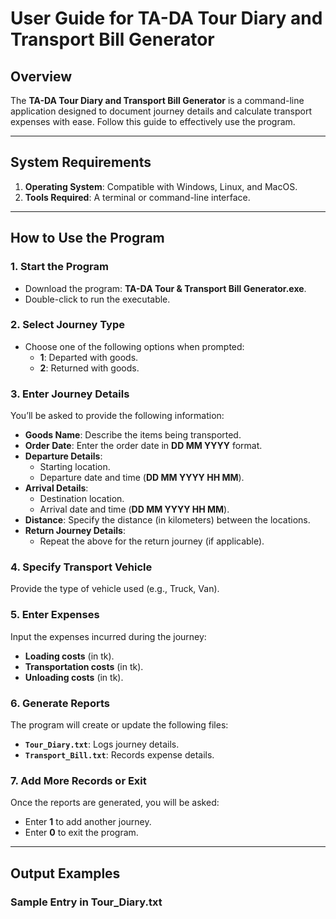 # User Guide for TA-DA Tour Diary and Transport Bill Generator

## Overview
The **TA-DA Tour Diary and Transport Bill Generator** is a command-line application designed to document journey details and calculate transport expenses with ease. Follow this guide to effectively use the program.

---

## System Requirements
1. **Operating System**: Compatible with Windows, Linux, and MacOS.
2. **Tools Required**: A terminal or command-line interface.

---

## How to Use the Program

### 1. Start the Program
- Download the program: **TA-DA Tour & Transport Bill Generator.exe**.
- Double-click to run the executable.

### 2. Select Journey Type
- Choose one of the following options when prompted:
  - **1**: Departed with goods.
  - **2**: Returned with goods.

### 3. Enter Journey Details
You’ll be asked to provide the following information:
- **Goods Name**: Describe the items being transported.
- **Order Date**: Enter the order date in **DD MM YYYY** format.
- **Departure Details**:
  - Starting location.
  - Departure date and time (**DD MM YYYY HH MM**).
- **Arrival Details**:
  - Destination location.
  - Arrival date and time (**DD MM YYYY HH MM**).
- **Distance**: Specify the distance (in kilometers) between the locations.
- **Return Journey Details**:
  - Repeat the above for the return journey (if applicable).

### 4. Specify Transport Vehicle
Provide the type of vehicle used (e.g., Truck, Van).

### 5. Enter Expenses
Input the expenses incurred during the journey:
- **Loading costs** (in tk).
- **Transportation costs** (in tk).
- **Unloading costs** (in tk).

### 6. Generate Reports
The program will create or update the following files:
- **`Tour_Diary.txt`**: Logs journey details.
- **`Transport_Bill.txt`**: Records expense details.

### 7. Add More Records or Exit
Once the reports are generated, you will be asked:
- Enter **1** to add another journey.
- Enter **0** to exit the program.

---

## Output Examples

### **Sample Entry in Tour_Diary.txt**
